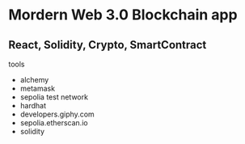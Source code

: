 # Mordern Web 3.0 Blockchain app

## React, Solidity, Crypto, SmartContract

tools

- alchemy
- metamask
- sepolia test network
- hardhat
- developers.giphy.com
- sepolia.etherscan.io
- solidity
